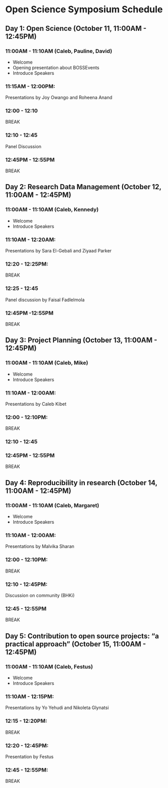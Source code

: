 # Open Science Symposium Schedule

## Day 1: Open Science (October 11, 11:00AM - 12:45PM)
### 11:00AM - 11:10AM (Caleb, Pauline, David)
* Welcome
* Opening presentation about BOSSEvents
* Introduce Speakers

### 11:15AM - 12:00PM: 
Presentations by Joy Owango and Roheena Anand

### 12:00 - 12:10 
BREAK

### 12:10 - 12:45
Panel Discussion

### 12:45PM - 12:55PM
BREAK


## Day 2: Research Data Management (October 12, 11:00AM - 12:45PM)
### 11:00AM - 11:10AM (Caleb, Kennedy)
* Welcome
* Introduce Speakers

### 11:10AM - 12:20AM: 
Presentations by Sara El-Gebali and Ziyaad Parker 

### 12:20 - 12:25PM:
BREAK

### 12:25 - 12:45
Panel discussion by Faisal Fadlelmola

### 12:45PM -12:55PM
BREAK

## Day 3: Project Planning (October 13, 11:00AM - 12:45PM)
### 11:00AM - 11:10AM (Caleb, Mike)
* Welcome
* Introduce Speakers

### 11:10AM - 12:00AM: 
Presentations by Caleb Kibet

### 12:00 - 12:10PM:
BREAK

### 12:10 - 12:45

### 12:45PM - 12:55PM
BREAK


## Day 4: Reproducibility in research (October 14, 11:00AM - 12:45PM)
### 11:00AM - 11:10AM (Caleb, Margaret)
* Welcome
* Introduce Speakers

### 11:10AM - 12:00AM:
Presentations by Malvika Sharan

### 12:00 - 12:10PM:
BREAK

### 12:10 - 12:45PM:
Discussion on community (BHKi)

### 12:45 - 12:55PM 
BREAK

## Day 5: Contribution to open source projects: “a practical approach”  (October 15, 11:00AM - 12:45PM)
### 11:00AM - 11:10AM (Caleb, Festus)
* Welcome
* Introduce Speakers

### 11:10AM - 12:15PM: 
Presentations by Yo Yehudi and Nikoleta Glynatsi

### 12:15 - 12:20PM:
BREAK

### 12:20 - 12:45PM:
Presentation by Festus

### 12:45 - 12:55PM: 
BREAK


